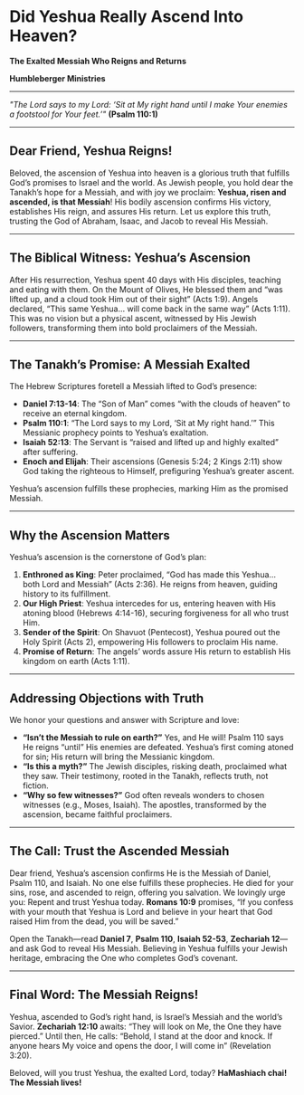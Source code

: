 # Did Yeshua Really Ascend Into Heaven?

**The Exalted Messiah Who Reigns and Returns**

**Humbleberger Ministries**

---

_"The Lord says to my Lord: ‘Sit at My right hand until I make Your enemies a footstool for Your feet.’"_
**(Psalm 110:1)**

---

## Dear Friend, Yeshua Reigns!

Beloved, the ascension of Yeshua into heaven is a glorious truth that fulfills God’s promises to Israel and the world. As Jewish people, you hold dear the Tanakh’s hope for a Messiah, and with joy we proclaim: **Yeshua, risen and ascended, is that Messiah**! His bodily ascension confirms His victory, establishes His reign, and assures His return. Let us explore this truth, trusting the God of Abraham, Isaac, and Jacob to reveal His Messiah.

---

## The Biblical Witness: Yeshua’s Ascension

After His resurrection, Yeshua spent 40 days with His disciples, teaching and eating with them. On the Mount of Olives, He blessed them and “was lifted up, and a cloud took Him out of their sight” (Acts 1:9). Angels declared, “This same Yeshua… will come back in the same way” (Acts 1:11). This was no vision but a physical ascent, witnessed by His Jewish followers, transforming them into bold proclaimers of the Messiah.

---

## The Tanakh’s Promise: A Messiah Exalted

The Hebrew Scriptures foretell a Messiah lifted to God’s presence:

- **Daniel 7:13-14**: The “Son of Man” comes “with the clouds of heaven” to receive an eternal kingdom.
- **Psalm 110:1**: “The Lord says to my Lord, ‘Sit at My right hand.’” This Messianic prophecy points to Yeshua’s exaltation.
- **Isaiah 52:13**: The Servant is “raised and lifted up and highly exalted” after suffering.
- **Enoch and Elijah**: Their ascensions (Genesis 5:24; 2 Kings 2:11) show God taking the righteous to Himself, prefiguring Yeshua’s greater ascent.

Yeshua’s ascension fulfills these prophecies, marking Him as the promised Messiah.

---

## Why the Ascension Matters

Yeshua’s ascension is the cornerstone of God’s plan:

1. **Enthroned as King**: Peter proclaimed, “God has made this Yeshua… both Lord and Messiah” (Acts 2:36). He reigns from heaven, guiding history to its fulfillment.
2. **Our High Priest**: Yeshua intercedes for us, entering heaven with His atoning blood (Hebrews 4:14-16), securing forgiveness for all who trust Him.
3. **Sender of the Spirit**: On Shavuot (Pentecost), Yeshua poured out the Holy Spirit (Acts 2), empowering His followers to proclaim His name.
4. **Promise of Return**: The angels’ words assure His return to establish His kingdom on earth (Acts 1:11).

---

## Addressing Objections with Truth

We honor your questions and answer with Scripture and love:

- **“Isn’t the Messiah to rule on earth?”** Yes, and He will! Psalm 110 says He reigns “until” His enemies are defeated. Yeshua’s first coming atoned for sin; His return will bring the Messianic kingdom.
- **“Is this a myth?”** The Jewish disciples, risking death, proclaimed what they saw. Their testimony, rooted in the Tanakh, reflects truth, not fiction.
- **“Why so few witnesses?”** God often reveals wonders to chosen witnesses (e.g., Moses, Isaiah). The apostles, transformed by the ascension, became faithful proclaimers.

---

## The Call: Trust the Ascended Messiah

Dear friend, Yeshua’s ascension confirms He is the Messiah of Daniel, Psalm 110, and Isaiah. No one else fulfills these prophecies. He died for your sins, rose, and ascended to reign, offering you salvation. We lovingly urge you: Repent and trust Yeshua today. **Romans 10:9** promises, “If you confess with your mouth that Yeshua is Lord and believe in your heart that God raised Him from the dead, you will be saved.”

Open the Tanakh—read **Daniel 7**, **Psalm 110**, **Isaiah 52-53**, **Zechariah 12**—and ask God to reveal His Messiah. Believing in Yeshua fulfills your Jewish heritage, embracing the One who completes God’s covenant.

---

## Final Word: The Messiah Reigns!

Yeshua, ascended to God’s right hand, is Israel’s Messiah and the world’s Savior. **Zechariah 12:10** awaits: “They will look on Me, the One they have pierced.” Until then, He calls: “Behold, I stand at the door and knock. If anyone hears My voice and opens the door, I will come in” (Revelation 3:20).

Beloved, will you trust Yeshua, the exalted Lord, today? **HaMashiach chai! The Messiah lives!**
